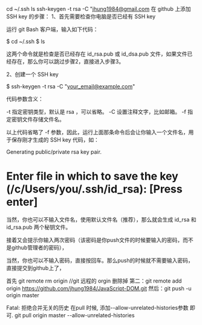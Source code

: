 cd ~/.ssh
ls
ssh-keygen -t rsa -C "jhung1984@gmail.com
在 github 上添加 SSH key 的步骤：
1、首先需要检查你电脑是否已经有 SSH key 

运行 git Bash 客户端，输入如下代码：

$ cd ~/.ssh
$ ls

这两个命令就是检查是否已经存在 id_rsa.pub 或 id_dsa.pub 文件，如果文件已经存在，那么你可以跳过步骤2，直接进入步骤3。

 
2、创建一个 SSH key 

$ ssh-keygen -t rsa -C "your_email@example.com"

代码参数含义：

-t 指定密钥类型，默认是 rsa ，可以省略。
-C 设置注释文字，比如邮箱。
-f 指定密钥文件存储文件名。

以上代码省略了 -f 参数，因此，运行上面那条命令后会让你输入一个文件名，用于保存刚才生成的 SSH key 代码，如：

Generating public/private rsa key pair.
# Enter file in which to save the key (/c/Users/you/.ssh/id_rsa): [Press enter]

当然，你也可以不输入文件名，使用默认文件名（推荐），那么就会生成 id_rsa 和 id_rsa.pub 两个秘钥文件。

 

接着又会提示你输入两次密码（该密码是你push文件的时候要输入的密码，而不是github管理者的密码），

当然，你也可以不输入密码，直接按回车。那么push的时候就不需要输入密码，直接提交到github上了，



首先 git remote rm origin 	//git 远程的 orgin 删除掉
 第二：git remote add origin https://github.com/jhung1984/JavaScript-DOM.git
然后：git push -u origin master


Fatal: 拒绝合并无关的历史
在pull 时候, 添加--allow-unrelated-histories参数 即可.
 git pull origin master --allow-unrelated-histories   
